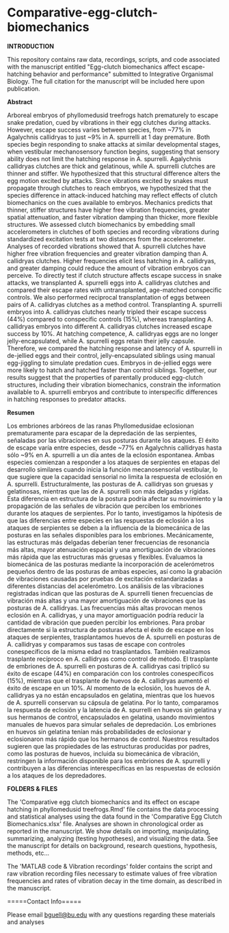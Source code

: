 # Comparative-egg-clutch-biomechanics

**INTRODUCTION**

This repository contains raw data, recordings, scripts, and code associated with the manuscript entitled "Egg-clutch biomechanics affect escape-hatching behavior and performance" submitted to Integrative Organismal Biology. The full citation for the manuscript will be included here upon publication.

**Abstract**

Arboreal embryos of phyllomedusid treefrogs hatch prematurely to escape snake predation, cued by vibrations in their egg clutches during attacks. However, escape success varies between species, from ~77% in Agalychnis callidryas to just ~9% in A. spurrelli at 1 day premature. Both species begin responding to snake attacks at similar developmental stages, when vestibular mechanosensory function begins, suggesting that sensory ability does not limit the hatching response in A. spurrelli. Agalychnis callidryas clutches are thick and gelatinous, while A. spurrelli clutches are thinner and stiffer. We hypothesized that this structural difference alters the egg motion excited by attacks. Since vibrations excited by snakes must propagate through clutches to reach embryos, we hypothesized that the species difference in attack-induced hatching may reflect effects of clutch biomechanics on the cues available to embryos. Mechanics predicts that thinner, stiffer structures have higher free vibration frequencies, greater spatial attenuation, and faster vibration damping than thicker, more flexible structures. We assessed clutch biomechanics by embedding small accelerometers in clutches of both species and recording vibrations during standardized excitation tests at two distances from the accelerometer. Analyses of recorded vibrations showed that A. spurrelli clutches have higher free vibration frequencies and greater vibration damping than A. callidryas clutches. Higher frequencies elicit less hatching in A. callidryas, and greater damping could reduce the amount of vibration embryos can perceive. To directly test if clutch structure affects escape success in snake attacks, we transplanted A. spurrelli eggs into A. callidryas clutches and compared their escape rates with untransplanted, age-matched conspecific controls. We also performed reciprocal transplantation of eggs between pairs of A. callidryas clutches as a method control. Transplanting A. spurrelli embryos into A. callidryas clutches nearly tripled their escape success (44%) compared to conspecific controls (15%), whereas transplanting A. callidryas embryos into different A. callidryas clutches increased escape success by 10%. At hatching competence, A. callidryas eggs are no longer jelly-encapsulated, while A. spurrelli eggs retain their jelly capsule. Therefore, we compared the hatching response and latency of A. spurrelli in de-jellied eggs and their control, jelly-encapsulated siblings using manual egg-jiggling to simulate predation cues. Embryos in de-jellied eggs were more likely to hatch and hatched faster than control siblings. Together, our results suggest that the properties of parentally produced egg-clutch structures, including their vibration biomechanics, constrain the information available to A. spurrelli embryos and contribute to interspecific differences in hatching responses to predator attacks. 

**Resumen**

Los embriones arbóreos de las ranas Phyllomedusidae eclosionan prematuramente para escapar de la depredación de las serpientes, señaladas por las vibraciones en sus posturas durante los ataques. El éxito de escape varía entre especies, desde ~77% en Agalychnis callidryas hasta sólo ~9% en A. spurrelli a un día antes de la eclosión espontanea. Ambas especies comienzan a responder a los ataques de serpientes en etapas del desarrollo similares cuando inicia la función mecanosensorial vestibular, lo que sugiere que la capacidad sensorial no limita la respuesta de eclosión en A. spurrelli. Estructuralmente, las posturas de A. callidryas son gruesas y gelatinosas, mientras que las de A. spurrelli son más delgadas y rígidas. Esta diferencia en estructura de la postura podría afectar su movimiento y la propagación de las señales de vibración que perciben los embriones durante los ataques de serpientes. Por lo tanto, investigamos la hipótesis de que las diferencias entre especies en las respuestas de eclosión a los ataques de serpientes se deben a la influencia de la biomecánica de las posturas en las señales disponibles para los embriones. Mecánicamente, las estructuras más delgadas deberían tener frecuencias de resonancia más altas, mayor atenuación espacial y una amortiguación de vibraciones más rápida que las estructuras más gruesas y flexibles. Evaluamos la biomecánica de las posturas mediante la incorporación de acelerómetros pequeños dentro de las posturas de ambas especies, así como la grabación de vibraciones causadas por pruebas de excitación estandarizadas a diferentes distancias del acelerómetro. Los análisis de las vibraciones registradas indican que las posturas de A. spurrelli tienen frecuencias de vibración más altas y una mayor amortiguación de vibraciones que las posturas de A. callidryas. Las frecuencias más altas provocan menos eclosión en A. callidryas, y una mayor amortiguación podría reducir la cantidad de vibración que pueden percibir los embriones. Para probar directamente si la estructura de posturas afecta el éxito de escape en los ataques de serpientes, trasplantamos huevos de A. spurrelli en posturas de A. callidryas y comparamos sus tasas de escape con controles conespecíficos de la misma edad no trasplantados. También realizamos trasplante recíproco en A. callidryas como control de método. El trasplante de embriones de A. spurrelli en posturas de A. callidryas casi triplicó su éxito de escape (44%) en comparación con los controles conespecíficos (15%), mientras que el trasplante de huevos de A. callidryas aumentó el éxito de escape en un 10%. Al momento de la eclosión, los huevos de A. callidryas ya no están encapsulados en gelatina, mientras que los huevos de A. spurrelli conservan su cápsula de gelatina. Por lo tanto, comparamos la respuesta de eclosión y la latencia de A. spurrelli en huevos sin gelatina y sus hermanos de control, encapsulados en gelatina, usando movimientos manuales de huevos para simular señales de depredación. Los embriones en huevos sin gelatina tenían más probabilidades de eclosionar y eclosionaron más rápido que los hermanos de control. Nuestros resultados sugieren que las propiedades de las estructuras producidas por padres, como las posturas de huevos, incluida su biomecánica de vibración, restringen la información disponible para los embriones de A. spurrelli y contribuyen a las diferencias interespecíficas en las respuestas de eclosión a los ataques de los depredadores.

**FOLDERS & FILES**

The 'Comparative egg clutch biomechanics and its effect on escape hatching in phyllomedusid treefrogs.Rmd' file contains the data processing and statistical analyses using the data found in the 'Comparative Egg Clutch Biomechanics.xlsx' file. Analyses are shown in chronological order as reported in the manuscript. We show details on importing, manipulating, summarizing, analyzing (testing hypotheses), and visualizing the data. See the manuscript for details on background, research questions, hypothesis, methods, etc...

The 'MATLAB code & Vibration recordings' folder contains the script and raw vibration recording files necessary to estimate values of free vibration frequencies and rates of vibration decay in the time domain, as described in the manuscript.

=====Contact Info=====

Please email bguell@bu.edu with any questions regarding these materials and analyses
